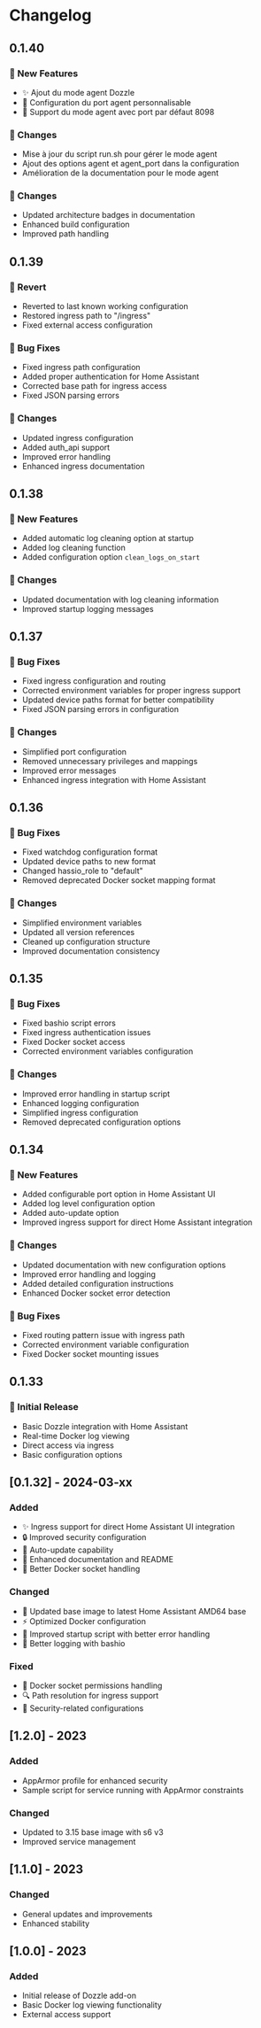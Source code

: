 # Changelog
<!-- https://developers.home-assistant.io/docs/add-ons/presentation#keeping-a-changelog -->

## 0.1.40

### 🚀 New Features
- ✨ Ajout du mode agent Dozzle
- 🔧 Configuration du port agent personnalisable
- 🔄 Support du mode agent avec port par défaut 8098

### 🔧 Changes
- Mise à jour du script run.sh pour gérer le mode agent
- Ajout des options agent et agent_port dans la configuration
- Amélioration de la documentation pour le mode agent

### 🔧 Changes
- Updated architecture badges in documentation
- Enhanced build configuration
- Improved path handling

## 0.1.39

### 🔄 Revert
- Reverted to last known working configuration
- Restored ingress path to "/ingress"
- Fixed external access configuration

### 🐛 Bug Fixes
- Fixed ingress path configuration
- Added proper authentication for Home Assistant
- Corrected base path for ingress access
- Fixed JSON parsing errors

### 🔧 Changes
- Updated ingress configuration
- Added auth_api support
- Improved error handling
- Enhanced ingress documentation

## 0.1.38

### 🚀 New Features
- Added automatic log cleaning option at startup
- Added log cleaning function
- Added configuration option `clean_logs_on_start`

### 🔧 Changes
- Updated documentation with log cleaning information
- Improved startup logging messages

## 0.1.37

### 🐛 Bug Fixes
- Fixed ingress configuration and routing
- Corrected environment variables for proper ingress support
- Updated device paths format for better compatibility
- Fixed JSON parsing errors in configuration

### 🔧 Changes
- Simplified port configuration
- Removed unnecessary privileges and mappings
- Improved error messages
- Enhanced ingress integration with Home Assistant

## 0.1.36

### 🐛 Bug Fixes
- Fixed watchdog configuration format
- Updated device paths to new format
- Changed hassio_role to "default"
- Removed deprecated Docker socket mapping format

### 🔧 Changes
- Simplified environment variables
- Updated all version references
- Cleaned up configuration structure
- Improved documentation consistency

## 0.1.35

### 🐛 Bug Fixes
- Fixed bashio script errors
- Fixed ingress authentication issues
- Fixed Docker socket access
- Corrected environment variables configuration

### 🔧 Changes
- Improved error handling in startup script
- Enhanced logging configuration
- Simplified ingress configuration
- Removed deprecated configuration options

## 0.1.34

### 🚀 New Features
- Added configurable port option in Home Assistant UI
- Added log level configuration option
- Added auto-update option
- Improved ingress support for direct Home Assistant integration

### 🔧 Changes
- Updated documentation with new configuration options
- Improved error handling and logging
- Added detailed configuration instructions
- Enhanced Docker socket error detection

### 🐛 Bug Fixes
- Fixed routing pattern issue with ingress path
- Corrected environment variable configuration
- Fixed Docker socket mounting issues

## 0.1.33

### 🎉 Initial Release
- Basic Dozzle integration with Home Assistant
- Real-time Docker log viewing
- Direct access via ingress
- Basic configuration options

## [0.1.32] - 2024-03-xx

### Added
- ✨ Ingress support for direct Home Assistant UI integration
- 🔒 Improved security configuration
- 🔄 Auto-update capability
- 📝 Enhanced documentation and README
- 🐳 Better Docker socket handling

### Changed
- 🚀 Updated base image to latest Home Assistant AMD64 base
- ⚡️ Optimized Docker configuration
- 🔧 Improved startup script with better error handling
- 🎨 Better logging with bashio

### Fixed
- 🐛 Docker socket permissions handling
- 🔍 Path resolution for ingress support
- 🔐 Security-related configurations

## [1.2.0] - 2023

### Added
- AppArmor profile for enhanced security
- Sample script for service running with AppArmor constraints

### Changed
- Updated to 3.15 base image with s6 v3
- Improved service management

## [1.1.0] - 2023

### Changed
- General updates and improvements
- Enhanced stability

## [1.0.0] - 2023

### Added
- Initial release of Dozzle add-on
- Basic Docker log viewing functionality
- External access support
